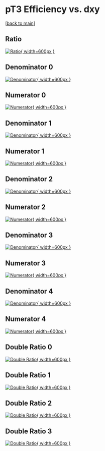 # pT3 Efficiency vs. dxy

[[back to main](./)]



## Ratio

[![Ratio](../mtv/var/pT3_vtr_11_0_eff_dxy.png){ width=600px }](../mtv/var/pT3_vtr_11_0_eff_dxy.pdf)

## Denominator 0

[![Denominator](../mtv/den/pT3_vtr_11_0_eff_dxy_den0.png){ width=600px }](../mtv/den/pT3_vtr_11_0_eff_dxy_den0.pdf)

## Numerator 0

[![Numerator](../mtv/num/pT3_vtr_11_0_eff_dxy_num0.png){ width=600px }](../mtv/num/pT3_vtr_11_0_eff_dxy_num0.pdf)

## Denominator 1

[![Denominator](../mtv/den/pT3_vtr_11_0_eff_dxy_den1.png){ width=600px }](../mtv/den/pT3_vtr_11_0_eff_dxy_den1.pdf)

## Numerator 1

[![Numerator](../mtv/num/pT3_vtr_11_0_eff_dxy_num1.png){ width=600px }](../mtv/num/pT3_vtr_11_0_eff_dxy_num1.pdf)

## Denominator 2

[![Denominator](../mtv/den/pT3_vtr_11_0_eff_dxy_den2.png){ width=600px }](../mtv/den/pT3_vtr_11_0_eff_dxy_den2.pdf)

## Numerator 2

[![Numerator](../mtv/num/pT3_vtr_11_0_eff_dxy_num2.png){ width=600px }](../mtv/num/pT3_vtr_11_0_eff_dxy_num2.pdf)

## Denominator 3

[![Denominator](../mtv/den/pT3_vtr_11_0_eff_dxy_den3.png){ width=600px }](../mtv/den/pT3_vtr_11_0_eff_dxy_den3.pdf)

## Numerator 3

[![Numerator](../mtv/num/pT3_vtr_11_0_eff_dxy_num3.png){ width=600px }](../mtv/num/pT3_vtr_11_0_eff_dxy_num3.pdf)

## Denominator 4

[![Denominator](../mtv/den/pT3_vtr_11_0_eff_dxy_den4.png){ width=600px }](../mtv/den/pT3_vtr_11_0_eff_dxy_den4.pdf)

## Numerator 4

[![Numerator](../mtv/num/pT3_vtr_11_0_eff_dxy_num4.png){ width=600px }](../mtv/num/pT3_vtr_11_0_eff_dxy_num4.pdf)

## Double Ratio 0

[![Double Ratio](../mtv/ratio/pT3_vtr_11_0_eff_dxy_ratio0.png){ width=600px }](../mtv/ratio/pT3_vtr_11_0_eff_dxy_ratio0.pdf)

## Double Ratio 1

[![Double Ratio](../mtv/ratio/pT3_vtr_11_0_eff_dxy_ratio1.png){ width=600px }](../mtv/ratio/pT3_vtr_11_0_eff_dxy_ratio1.pdf)

## Double Ratio 2

[![Double Ratio](../mtv/ratio/pT3_vtr_11_0_eff_dxy_ratio2.png){ width=600px }](../mtv/ratio/pT3_vtr_11_0_eff_dxy_ratio2.pdf)

## Double Ratio 3

[![Double Ratio](../mtv/ratio/pT3_vtr_11_0_eff_dxy_ratio3.png){ width=600px }](../mtv/ratio/pT3_vtr_11_0_eff_dxy_ratio3.pdf)


